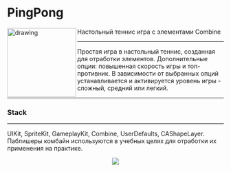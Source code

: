 # PingPong
<img align="left" src="https://im.wampi.ru/2022/09/22/SNIMOK-EKRANA-2022-09-22-V-18.43.01.png" alt="drawing" style="width:160px;"/> Настольный теннис игра с элементами Combine
***
Простая игра в настольный теннис, созданная для отработки элементов. 
Дополнительные опции: повышенная скорость игры и топ-противник. 
В зависимости от выбранных опций устанавливается и активируется уровень игры - сложный, средний или легкий.
***
### Stack
***
UIKit,
SpriteKit,
GameplayKit,
Combine,
UserDefaults,
CAShapeLayer. 
Паблишеры комбайн используются в учебных целях для отработки их применения на практике.
<p align="center">
<img src="https://media.giphy.com/media/IRzgCGKtPO12LiH2fB/giphy.gif" />

